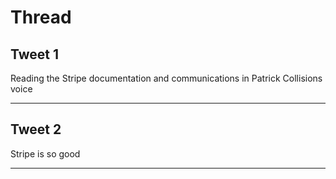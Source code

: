 # Thread

## Tweet 1

Reading the Stripe documentation and communications in Patrick Collisions voice

---

## Tweet 2

Stripe is so good

---

